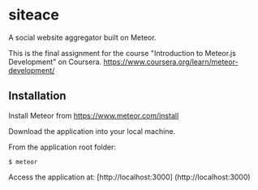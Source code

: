 # siteace
A social website aggregator built on Meteor.


This is the final assignment for the course "Introduction to Meteor.js Development" on Coursera. https://www.coursera.org/learn/meteor-development/

## Installation
Install Meteor from https://www.meteor.com/install

Download the application into your local machine.

From the application root folder:
``` 
$ meteor
```

Access the application at:
[http://localhost:3000] (http://localhost:3000)
